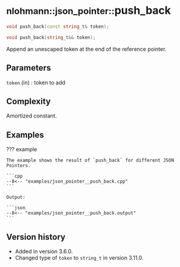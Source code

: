 # <small>nlohmann::json_pointer::</small>push_back

```cpp
void push_back(const string_t& token);

void push_back(string_t&& token);
```

Append an unescaped token at the end of the reference pointer.

## Parameters

`token` (in)
:   token to add

## Complexity

Amortized constant.

## Examples

??? example

    The example shows the result of `push_back` for different JSON Pointers.
     
    ```cpp
    --8<-- "examples/json_pointer__push_back.cpp"
    ```
    
    Output:
    
    ```json
    --8<-- "examples/json_pointer__push_back.output"
    ```

## Version history

- Added in version 3.6.0.
- Changed type of `token` to `string_t` in version 3.11.0.
